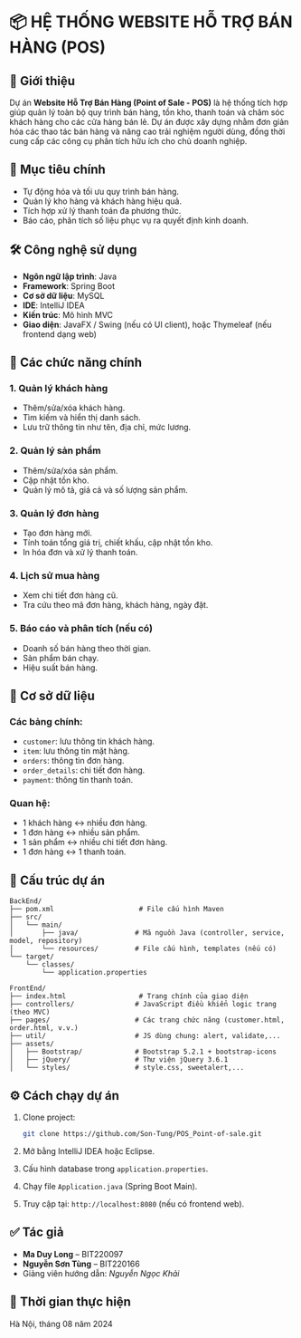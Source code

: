 # 📦 HỆ THỐNG WEBSITE HỖ TRỢ BÁN HÀNG (POS)

## 🧾 Giới thiệu

Dự án **Website Hỗ Trợ Bán Hàng (Point of Sale - POS)** là hệ thống tích hợp giúp quản lý toàn bộ quy trình bán hàng, tồn kho, thanh toán và chăm sóc khách hàng cho các cửa hàng bán lẻ. Dự án được xây dựng nhằm đơn giản hóa các thao tác bán hàng và nâng cao trải nghiệm người dùng, đồng thời cung cấp các công cụ phân tích hữu ích cho chủ doanh nghiệp.

## 🎯 Mục tiêu chính

* Tự động hóa và tối ưu quy trình bán hàng.
* Quản lý kho hàng và khách hàng hiệu quả.
* Tích hợp xử lý thanh toán đa phương thức.
* Báo cáo, phân tích số liệu phục vụ ra quyết định kinh doanh.

## 🛠️ Công nghệ sử dụng

* **Ngôn ngữ lập trình**: Java
* **Framework**: Spring Boot
* **Cơ sở dữ liệu**: MySQL
* **IDE**: IntelliJ IDEA
* **Kiến trúc**: Mô hình MVC
* **Giao diện**: JavaFX / Swing (nếu có UI client), hoặc Thymeleaf (nếu frontend dạng web)

## 📌 Các chức năng chính

### 1. Quản lý khách hàng

* Thêm/sửa/xóa khách hàng.
* Tìm kiếm và hiển thị danh sách.
* Lưu trữ thông tin như tên, địa chỉ, mức lương.

### 2. Quản lý sản phẩm

* Thêm/sửa/xóa sản phẩm.
* Cập nhật tồn kho.
* Quản lý mô tả, giá cả và số lượng sản phẩm.

### 3. Quản lý đơn hàng

* Tạo đơn hàng mới.
* Tính toán tổng giá trị, chiết khấu, cập nhật tồn kho.
* In hóa đơn và xử lý thanh toán.

### 4. Lịch sử mua hàng

* Xem chi tiết đơn hàng cũ.
* Tra cứu theo mã đơn hàng, khách hàng, ngày đặt.

### 5. Báo cáo và phân tích (nếu có)

* Doanh số bán hàng theo thời gian.
* Sản phẩm bán chạy.
* Hiệu suất bán hàng.

## 🧱 Cơ sở dữ liệu

### Các bảng chính:

* `customer`: lưu thông tin khách hàng.
* `item`: lưu thông tin mặt hàng.
* `orders`: thông tin đơn hàng.
* `order_details`: chi tiết đơn hàng.
* `payment`: thông tin thanh toán.

### Quan hệ:

* 1 khách hàng ↔ nhiều đơn hàng.
* 1 đơn hàng ↔ nhiều sản phẩm.
* 1 sản phẩm ↔ nhiều chi tiết đơn hàng.
* 1 đơn hàng ↔ 1 thanh toán.

## 📂 Cấu trúc dự án 

```
BackEnd/
├── pom.xml                     # File cấu hình Maven
├── src/
│   └── main/
│       ├── java/              # Mã nguồn Java (controller, service, model, repository)
│       └── resources/         # File cấu hình, templates (nếu có)
└── target/
    └── classes/
        └── application.properties
```

```
FrontEnd/
├── index.html                  # Trang chính của giao diện
├── controllers/               # JavaScript điều khiển logic trang (theo MVC)
├── pages/                     # Các trang chức năng (customer.html, order.html, v.v.)
├── util/                      # JS dùng chung: alert, validate,...
├── assets/
│   ├── Bootstrap/             # Bootstrap 5.2.1 + bootstrap-icons
│   ├── jQuery/                # Thư viện jQuery 3.6.1
│   └── styles/                # style.css, sweetalert,...
```

## ⚙️ Cách chạy dự án

1. Clone project:

   ```bash
   git clone https://github.com/Son-Tung/POS_Point-of-sale.git
   ```
2. Mở bằng IntelliJ IDEA hoặc Eclipse.
3. Cấu hình database trong `application.properties`.
4. Chạy file `Application.java` (Spring Boot Main).
5. Truy cập tại: `http://localhost:8080` (nếu có frontend web).

## ✅ Tác giả

* **Ma Duy Long** – BIT220097
* **Nguyễn Sơn Tùng** – BIT220166
* Giảng viên hướng dẫn: *Nguyễn Ngọc Khải*

## 📅 Thời gian thực hiện

Hà Nội, tháng 08 năm 2024
